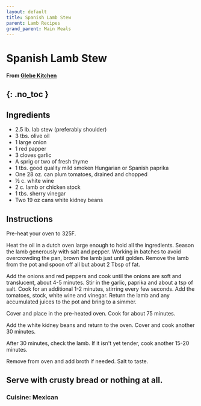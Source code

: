 ```yaml
---
layout: default
title: Spanish Lamb Stew
parent: Lamb Recipes
grand_parent: Main Meals
---
```


# Spanish Lamb Stew

#### From <a href="https://glebekitchen.com/spanish-lamb-stew/" target="_blank">Glebe Kitchen</a>
{: .no_toc }
---

## Ingredients

<ul>
	<li>2.5 lb. lab stew (preferably shoulder)</li>
	<li>3 tbs. olive oil</li>
	<li>1 large onion</li>
	<li>1 red papper</li>
	<li>3 cloves garlic</li>
	<li>A sprig or two of fresh thyme</li>
	<li>1 tbs. good quality mild smoken Hungarian or Spanish paprika</li>
	<li>One 28 oz. can plum tomatoes, drained and chopped</li>
	<li>½ c. white wine</li>
	<li>2 c. lamb or chicken stock</li>
	<li>1 tbs. sherry vinegar</li>
	<li>Two 19 oz cans white kidney beans</li>
</ul>

## Instructions

Pre-heat your oven to 325F.

Heat the oil in a dutch oven large enough to hold all the ingredients. Season the lamb generously with salt and pepper. Working in batches to avoid overcrowding the pan, brown the lamb just until golden. Remove the lamb from the pot and spoon off all but about 2 Tbsp of fat.

Add the onions and red peppers and cook until the onions are soft and translucent, about 4-5 minutes. Stir in the garlic, paprika and about a tsp of salt. Cook for an additional 1-2 minutes, stirring every few seconds. Add the tomatoes, stock, white wine and vinegar. Return the lamb and any accumulated juices to the pot and bring to a simmer.

Cover and place in the pre-heated oven. Cook for about 75 minutes.

Add the white kidney beans and return to the oven. Cover and cook another 30 minutes.

After 30 minutes, check the lamb. If it isn't yet tender, cook another 15-20 minutes.

Remove from oven and add broth if needed. Salt to taste.

Serve with crusty bread or nothing at all.
--- 

### Cuisine: Mexican